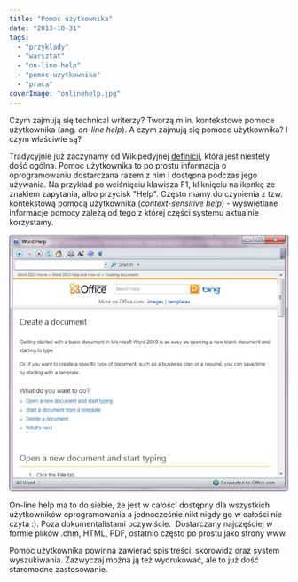 ```yaml
---
title: "Pomoc użytkownika"
date: "2013-10-31"
tags:
  - "przyklady"
  - "warsztat"
  - "on-line-help"
  - "pomoc-uzytkownika"
  - "praca"
coverImage: "onlinehelp.jpg"
---
```


Czym zajmują się technical writerzy? Tworzą m.in. kontekstowe pomoce użytkownika
(ang. _on-line help_). A czym zajmują się pomoce użytkownika? I czym właściwie
są?

Tradycyjnie już zaczynamy od Wikipedyjnej
[definicji](http://en.wikipedia.org/wiki/Online_help), która jest niestety dość
ogólna. Pomoc użytkownika to po prostu informacja o oprogramowaniu dostarczana
razem z nim i dostępna podczas jego używania. Na przykład po wciśnięciu klawisza
F1, kliknięciu na ikonkę ze znakiem zapytania, albo przycisk "Help". Często mamy
do czynienia z tzw. kontekstową pomocą użytkownika (_context-sensitive help_) -
wyświetlane informacje pomocy zależą od tego z której części systemu aktualnie
korzystamy.

[![Wordhelp](images/Wordhelp.jpg)](http://techwriter.pl/wp-content/uploads/2013/10/Wordhelp.jpg)

On-line help ma to do siebie, że jest w całości dostępny dla wszystkich
użytkowników oprogramowania a jednocześnie nikt nigdy go w całości nie czyta :).
Poza dokumentalistami oczywiście.  Dostarczany najczęściej w formie plików .chm,
HTML, PDF, ostatnio często po prostu jako strony www.

Pomoc użytkownika powinna zawierać spis treści, skorowidz oraz system
wyszukiwania. Zazwyczaj można ją też wydrukować, ale to już dość staromodne
zastosowanie.
